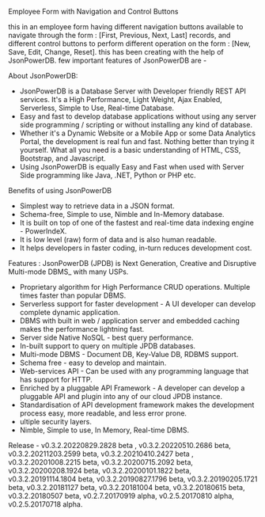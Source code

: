  Employee Form with Navigation and Control Buttons


 this in an employee form having different navigation buttons available to navigate through the form : [First,  Previous, Next, Last] records, 
 and different control buttons to perform different operation on the form : [New, Save, Edit, Change, Reset].
 this has been creating with the help of JsonPowerDB.
 few important features of JsonPowerDB are - 

 About JsonPowerDB:
- JsonPowerDB is a Database Server with Developer friendly REST API services. It's a High Performance, Light Weight, Ajax Enabled, Serverless,
  Simple to Use, Real-time Database.
- Easy and fast to develop database applications without using any server side programming / scripting or without installing any kind of database.
- Whether it's a Dynamic Website or a Mobile App or some Data Analytics Portal, the development is real fun and fast. Nothing better than trying it 
  yourself. What all you need is a basic understanding of HTML, CSS, Bootstrap, and Javascript.
- Using JsonPowerDB is equally Easy and Fast when used with Server Side programming like Java, .NET, Python or PHP etc.

 Benefits of using JsonPowerDB
-  Simplest way to retrieve data in a JSON format.
-  Schema-free, Simple to use, Nimble and In-Memory database.
-  It is built on top of one of the fastest and real-time data indexing engine - PowerIndeX.
-  It is low level (raw) form of data and is also human readable.
-  It helps developers in faster coding, in-turn reduces development cost.

Features :
JsonPowerDB (JPDB) is Next Generation, Creative and Disruptive Multi-mode DBMS_ with many USPs.
- Proprietary algorithm for High Performance CRUD operations. Multiple times faster than popular DBMS.
- Serverless support for faster development - A UI developer can develop complete dynamic application.
- DBMS with built in web / application server and embedded caching makes the performance lightning fast.
- Server side Native NoSQL - best query performance.
- In-built support to query on multiple JPDB databases.
- Multi-mode DBMS - Document DB, Key-Value DB, RDBMS support.
- Schema free - easy to develop and maintain.
- Web-services API - Can be used with any programming language that has support for HTTP.
- Enriched by a pluggable API Framework - A developer can develop a pluggable API and plugin into any of our cloud JPDB instance.
- Standardisation of API development framework makes the development process easy, more readable, and less error prone.
- ultiple security layers.
- Nimble, Simple to use, In Memory, Real-time DBMS.

Release - 
v0.3.2.20220829.2828 beta , v0.3.2.20220510.2686 beta, v0.3.2.20211203.2599 beta, v0.3.2.20210410.2427 beta , v0.3.2.20201008.2215 beta, 
v0.3.2.20200715.2092 beta, v0.3.2.20200208.1924 beta, v0.3.2.20200101.1822 beta, v0.3.2.20191114.1804 beta, v0.3.2.20190827.1796 beta,
v0.3.2.20190205.1721 beta, v0.3.2.20181127 beta, v0.3.2.20181004 beta, v0.3.2.20180615 beta, v0.3.2.20180507 beta, v0.2.7.20170919 alpha,
v0.2.5.20170810 alpha, v0.2.5.20170718 alpha.

  
